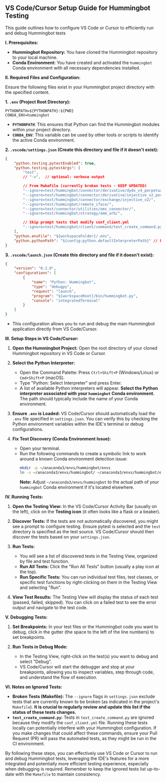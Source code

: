 ## VS Code/Cursor Setup Guide for Hummingbot Testing

This guide outlines how to configure VS Code or Cursor to efficiently run and debug Hummingbot tests

**I. Prerequisites:**

* **Hummingbot Repository:** You have cloned the Hummingbot repository to your local machine.
* **Conda Environment:** You have created and activated the `hummingbot` Conda environment with all necessary dependencies installed.

**II. Required Files and Configuration:**

Ensure the following files exist in your Hummingbot project directory with the specified content.

**1. `.env` (Project Root Directory):**

```
PYTHONPATH=${PYTHONPATH}:${PWD}
CONDA_ENV=hummingbot
```

* **`PYTHONPATH`**: This ensures that Python can find the Hummingbot modules within your project directory.
* **`CONDA_ENV`**: This variable can be used by other tools or scripts to identify the active Conda environment.

**2. `.vscode/settings.json` (Create this directory and file if it doesn't exist):**

```json
{
    "python.testing.pytestEnabled": true,
    "python.testing.pytestArgs": [
        "test",
        // "-v",  // optional: verbose output

        // From MakeFile (currently broken tests - KEEP UPDATED)
        "--ignore=test/hummingbot/connector/derivative/dydx_v4_perpetual/",
        "--ignore=test/hummingbot/connector/derivative/injective_v2_perpetual/",
        "--ignore=test/hummingbot/connector/exchange/injective_v2/",
        "--ignore=test/hummingbot/remote_iface/",
        "--ignore=test/connector/utilities/oms_connector/",
        "--ignore=test/hummingbot/strategy/amm_arb/",

        // Skip prompt tests that modify conf_client.yml
        "--ignore=test/hummingbot/client/command/test_create_command.py",
    ],
    "python.envFile": "${workspaceFolder}/.env",
    "python.pythonPath": "${config:python.defaultInterpreterPath}" // Ensure correct Python interpreter
}
```


**3. `.vscode/launch.json` (Create this directory and file if it doesn't exist):**

```json
{
    "version": "0.2.0",
    "configurations": [
        {
            "name": "Python: Hummingbot",
            "type": "debugpy",
            "request": "launch",
            "program": "${workspaceRoot}/bin/hummingbot.py",
            "console": "integratedTerminal"
        }
    ]
}
```

* This configuration allows you to run and debug the main Hummingbot application directly from VS Code/Cursor.

**III. Setup Steps in VS Code/Cursor:**

1.  **Open the Hummingbot Project:** Open the root directory of your cloned Hummingbot repository in VS Code or Cursor.

2.  **Select the Python Interpreter:**
    * Open the Command Palette: Press `Ctrl+Shift+P` (Windows/Linux) or `Cmd+Shift+P` (macOS).
    * Type "Python: Select Interpreter" and press Enter.
    * A list of available Python interpreters will appear. **Select the Python interpreter associated with your `hummingbot` Conda environment.** The path should typically include the name of your Conda environment.

3.  **Ensure `.env` is Loaded:** VS Code/Cursor should automatically load the `.env` file specified in `settings.json`. You can verify this by checking the Python environment variables within the IDE's terminal or debug configurations.

4.  **Fix Test Discovery (Conda Environment Issue):**
    * Open your terminal.
    * Run the following commands to create a symbolic link to work around a known Conda environment detection issue:
        ```bash
        mkdir -p ~/anaconda3/envs/hummingbot/envs
        ln -s ~/anaconda3/envs/hummingbot/ ~/anaconda3/envs/hummingbot/envs/hummingbot
        ```
        **Note:** Adjust `~/anaconda3/envs/hummingbot` to the actual path of your `hummingbot` Conda environment if it's located elsewhere.

**IV. Running Tests:**

1.  **Open the Testing View:** In the VS Code/Cursor Activity Bar (usually on the left), click on the **Testing icon** (it often looks like a flask or a beaker).

2.  **Discover Tests:** If the tests are not automatically discovered, you might see a prompt to configure testing. Ensure pytest is selected and the `test` directory is specified as the test source. VS Code/Cursor should then discover the tests based on your `settings.json`.

3.  **Run Tests:**
    * You will see a list of discovered tests in the Testing View, organized by file and test function.
    * **Run All Tests:** Click the "Run All Tests" button (usually a play icon at the top).
    * **Run Specific Tests:** You can run individual test files, test classes, or specific test functions by right-clicking on them in the Testing View and selecting "Run".

4.  **View Test Results:** The Testing View will display the status of each test (passed, failed, skipped). You can click on a failed test to see the error output and navigate to the test code.

**V. Debugging Tests:**

1.  **Set Breakpoints:** In your test files or the Hummingbot code you want to debug, click in the gutter (the space to the left of the line numbers) to set breakpoints.

2.  **Run Tests in Debug Mode:**
    * In the Testing View, right-click on the test(s) you want to debug and select "Debug".
    * VS Code/Cursor will start the debugger and stop at your breakpoints, allowing you to inspect variables, step through code, and understand the flow of execution.

**VI. Notes on Ignored Tests:**

* **Broken Tests (Makefile):** The `--ignore` flags in `settings.json` exclude tests that are currently known to be broken (as indicated in the project's `Makefile`). **It is crucial to regularly review and update this list if the status of these tests changes.**
* **`test_create_command.py`:** Tests in `test_create_command.py` are ignored because they modify the `conf_client.yml` file. Running these tests locally can potentially interfere with your Hummingbot configuration. If you make changes that could affect these commands, ensure your Pull Request (PR) will pass the automated tests, as they might be run in the CI environment.

By following these steps, you can effectively use VS Code or Cursor to run and debug Hummingbot tests, leveraging the IDE's features for a more integrated and potentially more efficient testing experience, especially when debugging is required. Remember to keep the ignored tests list up-to-date with the `Makefile` to maintain consistency.
